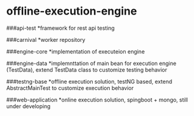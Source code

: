 # offline-execution-engine

###api-test
*framework for rest api testing

###carnival
*worker repository

###engine-core
*implementation of executeion engine

###engine-data
*implemnttation of main bean for execution engine (TestData), extend TestData class to customize testing behavior

###testng-base
*offline execution solution, testNG based, extend AbstractMainTest to customize execution behavior

###web-application
*online execution solution, spingboot + mongo, still under developing

